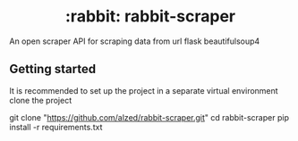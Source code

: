<h1 align="center">:rabbit: rabbit-scraper</h1>
An open scraper API for scraping data from url
flask 
beautifulsoup4


## Getting started 
It is recommended to set up the project in a separate virtual environment
clone the project 

git clone "https://github.com/alzed/rabbit-scraper.git"
cd rabbit-scraper
pip install -r requirements.txt
